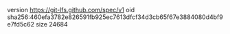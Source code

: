 version https://git-lfs.github.com/spec/v1
oid sha256:460efa3782e826591fb925ec7613dfcf34d3cb65f67e3884080d4bf9e7fd5c62
size 24684
